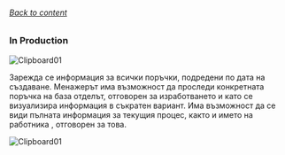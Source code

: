 ###### [Back to content](/FrontEndReadMeFiles/README.md)

### In Production

![Clipboard01](https://github.com/yuchormanski/React-BMX-Project/assets/693307/33a86add-5f57-4573-822a-931b20793e73)

Зарежда се информация за всички поръчки, подредени по дата на създаване.
Менажерът има възможност да проследи конкретната поръчка на база отделът, отговорен за изработването и като се визуализира информация в съкратен вариант.
Има възможност да се види пълната информация за текущия процес, както и името на работника , отговорен за това.


![Clipboard01](https://github.com/yuchormanski/React-BMX-Project/assets/693307/8f731f31-a360-479a-9ebc-3345a7d17ff5)
